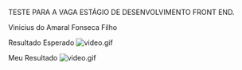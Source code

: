 TESTE PARA A VAGA ESTÁGIO DE DESENVOLVIMENTO FRONT END.

Vinicius do Amaral Fonseca Filho

Resultado Esperado
![video.gif](assets/videos/video.gif)

Meu Resultado
![video.gif](assets/videos/resultado.gif)
